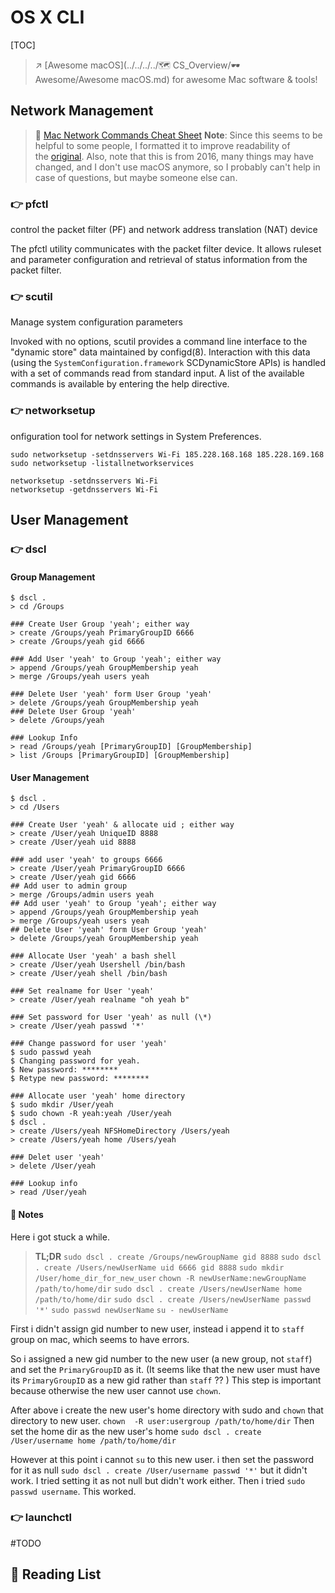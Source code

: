 # OS X CLI

[TOC]



> ↗ [Awesome macOS](../../../../🗺 CS_Overview/🕶️ Awesome/Awesome macOS.md) for awesome Mac software & tools! 



## Network Management
> 
> 🔗 [Mac Network Commands Cheat Sheet](https://gist.github.com/jjnilton/add1eeeb3a9616f53e4c)
> **Note**: Since this seems to be helpful to some people, I formatted it to improve readability of the [original](https://gist.githubusercontent.com/jjnilton/add1eeeb3a9616f53e4c/raw/d7561c2ad6ab2b15aa85dafb9613c3c338e7583e/mac%2520network%2520commands%2520terminal). Also, note that this is from 2016, many things may have changed, and I don't use macOS anymore, so I probably can't help in case of questions, but maybe someone else can.


### 👉 pfctl
control the packet filter (PF) and network address translation (NAT) device

The pfctl utility communicates with the packet filter device.  It allows ruleset and parameter configuration and retrieval of status information from the packet filter.


[mac下的iptables---pfctl]: https://www.jianshu.com/p/eefe3877650f


### 👉 scutil
Manage system configuration parameters

Invoked with no options, scutil provides a command line interface to the "dynamic store" data maintained by configd(8).  Interaction with this data (using the `SystemConfiguration.framework` SCDynamicStore APIs) is handled with a set of commands read from standard input.  A list of the available commands is available by entering the help directive.


### 👉 networksetup
onfiguration tool for network settings in System Preferences.


```shell
sudo networksetup -setdnsservers Wi-Fi 185.228.168.168 185.228.169.168
sudo networksetup -listallnetworkservices

networksetup -setdnsservers Wi-Fi
networksetup -getdnsservers Wi-Fi
```


[manpagez: man pages & more | man networksetup(8)]: http://manpagez.com/man/8/networksetup/
[Where does scutil store its information]: https://apple.stackexchange.com/a/395647
[Change DNS on a Mac using Terminal]: https://cleanbrowsing.org/help/docs/manually-change-dns-on-a-mac-terminal/



## User Management
### 👉 dscl
#### Group Management
```shell
$ dscl . 
> cd /Groups

### Create User Group 'yeah'; either way
> create /Groups/yeah PrimaryGroupID 6666
> create /Groups/yeah gid 6666

### Add User 'yeah' to Group 'yeah'; either way
> append /Groups/yeah GroupMembership yeah
> merge /Groups/yeah users yeah

### Delete User 'yeah' form User Group 'yeah'
> delete /Groups/yeah GroupMembership yeah
### Delete User Group 'yeah'
> delete /Groups/yeah

### Lookup Info
> read /Groups/yeah [PrimaryGroupID] [GroupMembership]
> list /Groups [PrimaryGroupID] [GroupMembership]
```


#### User Management
```shell
$ dscl . 
> cd /Users

### Create User 'yeah' & allocate uid ; either way
> create /User/yeah UniqueID 8888
> create /User/yeah uid 8888

### add user 'yeah' to groups 6666 
> create /User/yeah PrimaryGroupID 6666
> create /User/yeah gid 6666
## Add user to admin group
> merge /Groups/admin users yeah
## Add user 'yeah' to Group 'yeah'; either way
> append /Groups/yeah GroupMembership yeah
> merge /Groups/yeah users yeah
## Delete User 'yeah' form User Group 'yeah'
> delete /Groups/yeah GroupMembership yeah

### Allocate User 'yeah' a bash shell
> create /User/yeah Usershell /bin/bash
> create /User/yeah shell /bin/bash

### Set realname for User 'yeah'
> create /User/yeah realname "oh yeah b"

### Set password for User 'yeah' as null (\*)
> create /User/yeah passwd '*'

### Change password for user 'yeah'
$ sudo passwd yeah
$ Changing password for yeah.
$ New password: ********
$ Retype new password: ********

### Allocate user 'yeah' home directory
$ sudo mkdir /User/yeah
$ sudo chown -R yeah:yeah /User/yeah
$ dscl .
> create /Users/yeah NFSHomeDirectory /Users/yeah
> create /Users/yeah home /Users/yeah

### Delet user 'yeah'
> delete /User/yeah

### Lookup info
> read /User/yeah
```


#### 📝 Notes
Here i got stuck a while. 

> **TL;DR**
> `sudo dscl . create /Groups/newGroupName gid 8888`
> `sudo dscl . create /Users/newUserName uid 6666 gid 8888`
> `sudo mkdir /User/home_dir_for_new_user`
> `chown -R newUserName:newGroupName /path/to/home/dir`
> `sudo dscl . create /Users/newUserName home /path/to/home/dir`
> `sudo dscl . create /Users/newUserName passwd '*'`
> `sudo passwd newUserName`
> `su - newUserName`


First i didn't assign gid number to new user, instead i append it to `staff` group on mac, which seems to have errors. 

So i assigned a new gid number to the new user (a new group, not `staff`) and set the `PrimaryGroupID` as it. (It seems like that the new user must have its `PrimaryGroupID` as a new gid rather than `staff` ?? ) This step is important because otherwise the new user cannot use `chown`.

After above i create the new user's home directory with sudo and `chown` that directory to new user. `chown  -R user:usergroup /path/to/home/dir`
Then set the home dir as the new user's home `sudo dscl . create /User/username home /path/to/home/dir`

However at this point i cannot `su` to this new user. i then set the password for it as null `sudo dscl . create /User/username passwd '*'` but it didn't work. I tried setting it as not null but didn't work either. 
Then i tried `sudo passwd username`. This worked.


[【小技巧】macOS 下用 dscl 命令行管理用户 - tobrainto的文章 - 知乎]: https://zhuanlan.zhihu.com/p/380906865
[chown illegal group name]: https://stackoverflow.com/questions/15980675/chown-illegal-group-name-mac-os-x
[Why can't I use my newly created user with chown?]: https://superuser.com/questions/923524/why-cant-i-use-my-newly-created-user-with-chown


### 👉 launchctl
#TODO 




## 📝 Reading List
[常用汇编命令]:https://baijiahao.baidu.com/s?id=1607834244588924669&wfr=spider&for=pc
[查看网络状态]:https://www.cnblogs.com/Pagenny/p/9800123.html

